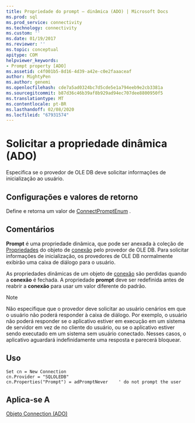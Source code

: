 ```yaml
---
title: Propriedade do prompt – dinâmica (ADO) | Microsoft Docs
ms.prod: sql
ms.prod_service: connectivity
ms.technology: connectivity
ms.custom: ''
ms.date: 01/19/2017
ms.reviewer: ''
ms.topic: conceptual
apitype: COM
helpviewer_keywords:
- Prompt property [ADO]
ms.assetid: c4f001b5-8d16-4d39-a42e-c0e2faaaceaf
author: MightyPen
ms.author: genemi
ms.openlocfilehash: cde7a5ad0324bc7d5cde5e1a794eeb9e2cb3381a
ms.sourcegitcommit: b87d36c46b39af8b929ad94ec707dee8800950f5
ms.translationtype: MT
ms.contentlocale: pt-BR
ms.lasthandoff: 02/08/2020
ms.locfileid: "67931574"
---
```

# <a name="prompt-property-dynamic-ado"></a>Solicitar a propriedade dinâmica (ADO)
Especifica se o provedor de OLE DB deve solicitar informações de inicialização ao usuário.  
  
## <a name="settings-and-return-values"></a>Configurações e valores de retorno  
 Define e retorna um valor de [ConnectPromptEnum](../../../ado/reference/ado-api/connectpromptenum.md) .  
  
## <a name="remarks"></a>Comentários  
 **Prompt** é uma propriedade dinâmica, que pode ser anexada à coleção de [Propriedades](../../../ado/reference/ado-api/properties-collection-ado.md) do objeto de [conexão](../../../ado/reference/ado-api/connection-object-ado.md) pelo provedor de OLE DB. Para solicitar informações de inicialização, os provedores de OLE DB normalmente exibirão uma caixa de diálogo para o usuário.  
  
 As propriedades dinâmicas de um objeto de [conexão](../../../ado/reference/ado-api/connection-object-ado.md) são perdidas quando a **conexão** é fechada. A propriedade **prompt** deve ser redefinida antes de reabrir a **conexão** para usar um valor diferente do padrão.  
  
> [!NOTE]
>  Não especifique que o provedor deve solicitar ao usuário cenários em que o usuário não poderá responder à caixa de diálogo. Por exemplo, o usuário não poderá responder se o aplicativo estiver em execução em um sistema de servidor em vez de no cliente do usuário, ou se o aplicativo estiver sendo executado em um sistema sem usuário conectado. Nesses casos, o aplicativo aguardará indefinidamente uma resposta e parecerá bloquear.  
  
## <a name="usage"></a>Uso  
  
```  
Set cn = New Connection  
cn.Provider = "SQLOLEDB"  
cn.Properties("Prompt") = adPromptNever    ' do not prompt the user  
```  
  
## <a name="applies-to"></a>Aplica-se A  
 [Objeto Connection (ADO)](../../../ado/reference/ado-api/connection-object-ado.md)
